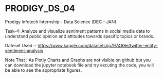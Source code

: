 # PRODIGY_DS_04
Prodigy Infotech Internship - Data Science (DEC - JAN)

Task-4:
Analyze and visualize sentiment patterns in social media data to understand public opinion and attitudes towards specific topics or brands.

Dateset Used :- https://www.kaggle.com/datasets/jp797498e/twitter-entity-sentiment-analysis

Note That : As Plotly Charts and Graphs are not visible on github but you can download the jupyter notebook file and try excuting the code, you will be able to see the appropriate figures.
